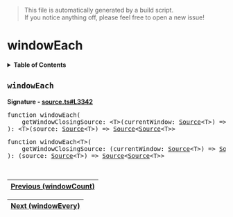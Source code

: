 > This file is automatically generated by a build script.<br>If you notice anything off, please feel free to open a new issue!

# windowEach

<details><summary><b>Table of Contents</b></summary>

1. [<code>windowEach</code>](#windowEach)</details>

## <a name="windowEach"></a><code>windowEach</code>

<b>Signature - [source.ts#L3342](..\/..\/packages\/core\/src\/source.ts#L3342)</b>

<pre>function windowEach(<br>    getWindowClosingSource: &lt;T&gt;(currentWindow: <a href="../03-api-source/00-Source.md#Source-Interface">Source</a>&lt;T&gt;) =&gt; <a href="../03-api-source/00-Source.md#Source-Interface">Source</a>&lt;unknown&gt;,<br>): &lt;T&gt;(source: <a href="../03-api-source/00-Source.md#Source-Interface">Source</a>&lt;T&gt;) =&gt; <a href="../03-api-source/00-Source.md#Source-Interface">Source</a>&lt;<a href="../03-api-source/00-Source.md#Source-Interface">Source</a>&lt;T&gt;&gt;</pre>

<pre>function windowEach&lt;T&gt;(<br>    getWindowClosingSource: (currentWindow: <a href="../03-api-source/00-Source.md#Source-Interface">Source</a>&lt;T&gt;) =&gt; <a href="../03-api-source/00-Source.md#Source-Interface">Source</a>&lt;unknown&gt;,<br>): (source: <a href="../03-api-source/00-Source.md#Source-Interface">Source</a>&lt;T&gt;) =&gt; <a href="../03-api-source/00-Source.md#Source-Interface">Source</a>&lt;<a href="../03-api-source/00-Source.md#Source-Interface">Source</a>&lt;T&gt;&gt;</pre><br>

| [Previous \(windowCount\)](099-windowCount.md#readme) |
| --- |

<div align="right">

| [Next \(windowEvery\)](101-windowEvery.md#readme) |
| --- |
</div>
